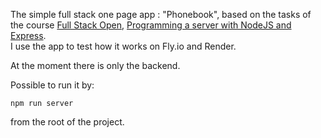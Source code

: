 The simple full stack one page app : "Phonebook", based on the tasks of the course [Full Stack Open](https://fullstackopen.com/en/), [Programming a server with NodeJS and Express](https://fullstackopen.com/en/part3).    
I use the app to test how it works on Fly.io and Render. 

At the moment there is only the backend. 

Possible to run it by: 
```
npm run server 
```
from the root of the project. 